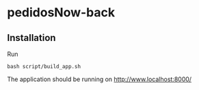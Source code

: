 # pedidosNow-back

## Installation

Run 

```
bash script/build_app.sh
```

The application should be running on http://www.localhost:8000/
